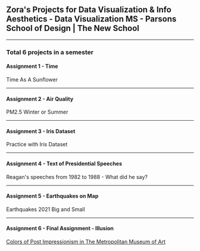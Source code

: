 ## Zora's Projects for Data Visualization & Info Aesthetics - Data Visualization MS - Parsons School of Design | The New School
----------------------------------------------------------------- 

### Total 6 projects in a semester

#### Assignment 1 - Time
Time As A Sunflower

----------------------------------------------------------------- 

#### Assignment 2 - Air Quality
PM2.5 Winter or Summer

----------------------------------------------------------------- 

#### Assignment 3 - Iris Dataset
Practice with Iris Dataset

----------------------------------------------------------------- 

#### Assignment 4 - Text of Presidential Speeches
Reagan's speeches from 1982 to 1988 - What did he say?

----------------------------------------------------------------- 

#### Assignment 5 - Earthquakes on Map
Earthquakes 2021 Big and Small

----------------------------------------------------------------- 

#### Assignment 6 - Final Assignment - Illusion
[Colors of Post Impressionism in The Metropolitan Museum of Art](https://zorawan.github.io/DVIA/05_final/index.html)
